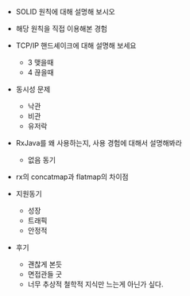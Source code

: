 - SOLID 원칙에 대해 설명해 보시오
- 해당 원칙을 직접 이용해본 경험
- TCP/IP 핸드셰이크에 대해 설명해 보세요
  - 3 맺을때
  - 4 끊을때 
- 동시성 문제
  - 낙관
  - 비관
  - 유저락
- RxJava를 왜 사용하는지, 사용 경험에 대해서 설명해봐라
  - 없음 동기 
- rx의 concatmap과 flatmap의 차이점


- 지원동기
  - 성장
  - 트래픽
  - 안정적
- 후기
  - 괜찮게 본듯
  - 면접관들 굿
  - 너무 추상적 철학적 지식만 느는게 아닌가 싶다.